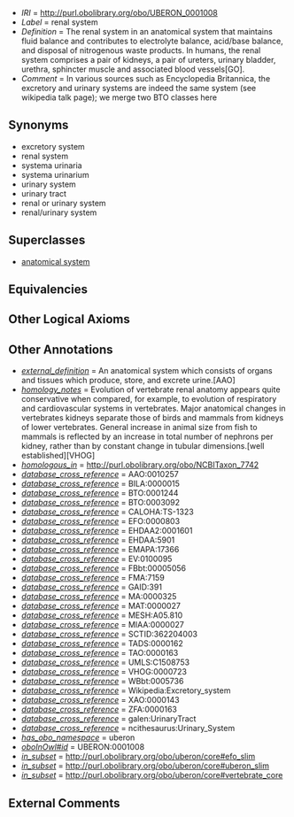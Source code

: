  * *IRI* = http://purl.obolibrary.org/obo/UBERON_0001008
 * *Label* = renal system
 * *Definition* = The renal system in an anatomical system that maintains fluid balance and contributes to electrolyte balance, acid/base balance, and disposal of nitrogenous waste products. In humans, the renal system comprises a pair of kidneys, a pair of ureters, urinary bladder, urethra, sphincter muscle and associated blood vessels[GO].
 * *Comment* = In various sources such as Encyclopedia Britannica, the excretory and urinary systems are indeed the same system (see wikipedia talk page); we merge two BTO classes here

## Synonyms

 * excretory system
 * renal system
 * systema urinaria
 * systema urinarium
 * urinary system
 * urinary tract
 * renal or urinary system
 * renal/urinary system

## Superclasses

 * [anatomical system](../../UBERON/67/UBERON_0000467.md)

## Equivalencies


## Other Logical Axioms


## Other Annotations

 * *[external_definition](../../UBPROP/01/UBPROP_0000001.md)* = An anatomical system which consists of organs and tissues which produce, store, and excrete urine.[AAO]
 * *[homology_notes](../../UBPROP/03/UBPROP_0000003.md)* = Evolution of vertebrate renal anatomy appears quite conservative when compared, for example, to evolution of respiratory and cardiovascular systems in vertebrates. Major anatomical changes in vertebrates kidneys separate those of birds and mammals from kidneys of lower vertebrates. General increase in animal size from fish to mammals is reflected by an increase in total number of nephrons per kidney, rather than by constant change in tubular dimensions.[well established][VHOG]
 * *[homologous_in](../../core#homologous/in/core#homologous_in.md)* = http://purl.obolibrary.org/obo/NCBITaxon_7742
 * *[database_cross_reference](../../ef/oboInOwl#hasDbXref.md)* = AAO:0010257
 * *[database_cross_reference](../../ef/oboInOwl#hasDbXref.md)* = BILA:0000015
 * *[database_cross_reference](../../ef/oboInOwl#hasDbXref.md)* = BTO:0001244
 * *[database_cross_reference](../../ef/oboInOwl#hasDbXref.md)* = BTO:0003092
 * *[database_cross_reference](../../ef/oboInOwl#hasDbXref.md)* = CALOHA:TS-1323
 * *[database_cross_reference](../../ef/oboInOwl#hasDbXref.md)* = EFO:0000803
 * *[database_cross_reference](../../ef/oboInOwl#hasDbXref.md)* = EHDAA2:0001601
 * *[database_cross_reference](../../ef/oboInOwl#hasDbXref.md)* = EHDAA:5901
 * *[database_cross_reference](../../ef/oboInOwl#hasDbXref.md)* = EMAPA:17366
 * *[database_cross_reference](../../ef/oboInOwl#hasDbXref.md)* = EV:0100095
 * *[database_cross_reference](../../ef/oboInOwl#hasDbXref.md)* = FBbt:00005056
 * *[database_cross_reference](../../ef/oboInOwl#hasDbXref.md)* = FMA:7159
 * *[database_cross_reference](../../ef/oboInOwl#hasDbXref.md)* = GAID:391
 * *[database_cross_reference](../../ef/oboInOwl#hasDbXref.md)* = MA:0000325
 * *[database_cross_reference](../../ef/oboInOwl#hasDbXref.md)* = MAT:0000027
 * *[database_cross_reference](../../ef/oboInOwl#hasDbXref.md)* = MESH:A05.810
 * *[database_cross_reference](../../ef/oboInOwl#hasDbXref.md)* = MIAA:0000027
 * *[database_cross_reference](../../ef/oboInOwl#hasDbXref.md)* = SCTID:362204003
 * *[database_cross_reference](../../ef/oboInOwl#hasDbXref.md)* = TADS:0000162
 * *[database_cross_reference](../../ef/oboInOwl#hasDbXref.md)* = TAO:0000163
 * *[database_cross_reference](../../ef/oboInOwl#hasDbXref.md)* = UMLS:C1508753
 * *[database_cross_reference](../../ef/oboInOwl#hasDbXref.md)* = VHOG:0000723
 * *[database_cross_reference](../../ef/oboInOwl#hasDbXref.md)* = WBbt:0005736
 * *[database_cross_reference](../../ef/oboInOwl#hasDbXref.md)* = Wikipedia:Excretory_system
 * *[database_cross_reference](../../ef/oboInOwl#hasDbXref.md)* = XAO:0000143
 * *[database_cross_reference](../../ef/oboInOwl#hasDbXref.md)* = ZFA:0000163
 * *[database_cross_reference](../../ef/oboInOwl#hasDbXref.md)* = galen:UrinaryTract
 * *[database_cross_reference](../../ef/oboInOwl#hasDbXref.md)* = ncithesaurus:Urinary_System
 * *[has_obo_namespace](../../ce/oboInOwl#hasOBONamespace.md)* = uberon
 * *[oboInOwl#id](../../id/oboInOwl#id.md)* = UBERON:0001008
 * *[in_subset](../../et/oboInOwl#inSubset.md)* = http://purl.obolibrary.org/obo/uberon/core#efo_slim
 * *[in_subset](../../et/oboInOwl#inSubset.md)* = http://purl.obolibrary.org/obo/uberon/core#uberon_slim
 * *[in_subset](../../et/oboInOwl#inSubset.md)* = http://purl.obolibrary.org/obo/uberon/core#vertebrate_core

## External Comments

